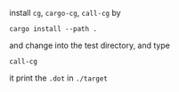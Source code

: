 
install `cg`, `cargo-cg`, `call-cg` by
```
cargo install --path .
```

and change into the test directory, and type
```
call-cg
```
it print the `.dot` in `./target`